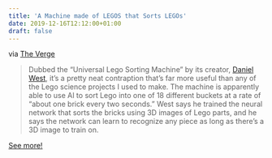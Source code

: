 ```yaml
---
title: 'A Machine made of LEGOS that Sorts LEGOs'
date: 2019-12-16T12:12:00+01:00
draft: false
---
```


via [The Verge](https://www.theverge.com/2019/12/11/21011792/lego-ai-universal-sorting-machine)

> Dubbed the “Universal Lego Sorting Machine” by its creator, [Daniel West](https://twitter.com/JustASquid/), it’s a pretty neat contraption that’s far more useful than any of the Lego science projects I used to make. The machine is apparently able to use AI to sort Lego into one of 18 different buckets at a rate of “about one brick every two seconds.” West says he trained the neural network that sorts the bricks using 3D images of Lego parts, and he says the network can learn to recognize any piece as long as there’s a 3D image to train on.

[See more!](https://www.theverge.com/2019/12/11/21011792/lego-ai-universal-sorting-machine)